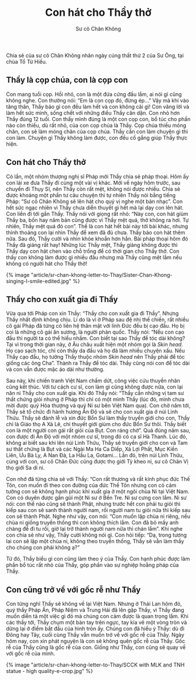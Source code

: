 ﻿---
title: Con hát cho Thầy thở
author: Sư cô Chân Không
---

<p class="editors-preface">Chia sẻ của sư cô Chân Không nhân ngày cúng thất thứ 2 của Sư Ông, tại chùa Tổ Từ Hiếu.</p>

## Thầy là cọp chúa, con là cọp con

Con mang tuổi cọp. Hồi nhỏ, con là một đứa cứng đầu lắm, ai nói gì cũng không nghe. Con thường nói: “Em là con cọp đó, đừng ép…” Vậy mà khi vào tăng thân, Thầy bảo gì con đều làm hết và con không cãi gì! Con vâng lời và làm hết sức mình, sống chết với những điều Thầy căn dặn. Con nhỏ hơn Thầy đúng 12 tuổi. Con thấy mình đúng là một con cọp con, bổ túc cho phần nào còn thiếu, dù rất nhỏ, của con cọp chúa là Thầy. Cọp chúa thiếu móng chân, con sẽ làm móng chân của cọp chúa. Thầy cần con làm chuyện gì thì con làm. Chuyện gì Thầy không làm được, con đều cố gắng giúp Thầy thực hiện.

## Con hát cho Thầy thở

Có lần, một nhóm thượng nghị sĩ Pháp mời Thầy chia sẻ pháp thoại. Hôm ấy con lái xe đưa Thầy đi cùng một vài vị khác. Mới về ngày hôm trước, sau chuyến đi Thụy Sĩ, nên Thầy còn rất mệt, không nói được nhiều. Chia sẻ được khoảng một phần tư câu chuyện thì tự nhiên Thầy nói bằng tiếng Pháp: “Sư cô Chân Không sẽ lên hát cho quý vị nghe một bản nhạc”. Con hết sức ngạc nhiên vì Thầy chưa diễn thuyết gì hết mà lại dạy con lên hát. Con liền đi tới gần Thầy. Thầy nói với giọng rất nhỏ: “Này con, con hát giùm Thầy ba, bốn hay năm bản cũng được vì Thầy mệt quá, thở không ra hơi. Tự nhiên, Thầy mệt quá đó con”. Thế là con hát hết bài này tới bài khác, nhưng thỉnh thoảng con lại nhìn Thầy để xem đã đủ chưa. Thầy bảo con hát thêm nữa. Sau đó, Thầy cười và nhìn khỏe khoắn hơn hẳn. Bài pháp thoại hôm đó Thầy đã giảng rất hay! Những lúc Thầy mệt, Thầy giảng không được thì Thầy dạy con hát chen vào chỗ trống để có thời gian cho Thầy thở. Con thấy con không làm được gì nhiều đâu nhưng mà Thầy cũng mệt lắm nếu không có người hát cho Thầy thở!

{% image "article/sr-chan-khong-letter-to-Thay/Sister-Chan-Khong-singing-I-smile-edited.jpg" %}

## Thầy cho con xuất gia đi Thầy

Vừa qua tới Pháp con xin Thầy: “Thầy cho con xuất gia đi Thầy”. Nhưng Thầy nhất định không chịu. Lí do là vì ở Pháp sau đệ nhị thế chiến, rất nhiều cô gái Pháp đã từng có liên hệ thân mật với lính Đức đều bị cạo đầu. Họ bị coi là những cô gái ăn sương, là người phản quốc. Thầy nói: “Nếu con cạo đầu thì người ta có thể hiểu nhầm. Con biết tại sao Thầy để tóc dài không? Tại vì trong thời gian này, ở Âu châu xuất hiện một nhóm gọi là *Skin head*. Họ cạo sạch tóc, chỉ còn thấy da đầu và họ đã làm nhiều chuyện xấu. Nếu Thầy cạo đầu, họ tưởng Thầy thuộc nhóm *Skin head* nên Thầy phải để tóc giống các ông Cha”. Thành ra Thầy để tóc dài. Thầy cũng nói con để tóc dài và con vẫn được mặc áo dài như thường. 

Sau này, khi chiến tranh Việt Nam chấm dứt, công việc cứu thuyền nhân cũng kết thúc. Với tư cách cư sĩ, con làm gì cũng không được nữa, con lại năn nỉ Thầy cho con xuất gia. Khi đó Thầy nói: “Thầy cần những vị tam sư thất chứng giỏi nhưng ở Pháp thì chỉ có một mình Thầy (lúc đó, mình chưa mời được quý Hòa thượng và quý Ni sư bên Việt Nam qua). Con chờ năm tới, Thầy sẽ tổ chức đi hành hương Ấn Độ và sẽ cho con xuất gia ở núi Linh Thứu. Thầy sẽ đảnh lễ và xin đức Bổn Sư làm thầy truyền giới cho con, Thầy chỉ là Giáo thọ A Xà Lê, chỉ thuyết giới giùm cho đức Bổn Sư thôi. Thầy biết con là một người con gái rất giỏi của Bụt. Con ráng chờ”. Quả đúng năm sau, con được đi Ấn Độ với một nhóm cư sĩ, trong đó có ca sĩ Hà Thanh. Lúc đó, không ai biết sau khi lên núi Linh Thứu, Thầy sẽ truyền giới cho con và Tam sư thất chứng là Bụt và các Ngài Ma Ha Ca Diếp, Xá Lợi Phất,  Mục Kiền Liên, Ưu Bà Ly, A Nan Đà, La Hầu La, Gotami… Lần đó, trên núi Linh Thứu, cùng với con, sư cô Chân Đức cũng được thọ giới Tỳ kheo ni, sư cô Chân Vị thọ giới Sa di ni. 

Con nhớ đã từng chia sẻ với Thầy: “Con rất thương và rất kính phục đức Thế Tôn, con muốn đi theo con đường của đức Thế Tôn nhưng con có cảm tưởng con sẽ không hạnh phúc khi xuất gia ở một ngôi chùa Ni tại Việt Nam. Con có duyên được gần gũi một Ni sư ở Bến Tre. Ni sư cưng con lắm. Ni sư nói: con thế nào cũng sẽ thành Phật, nhưng trước hết con phải tu giỏi thì kiếp sau con sẽ sanh thành người nam, rồi người nam tu giỏi nữa thì kiếp sau con sẽ thành Phật. Nghe như vậy, con nói: “Con muốn lập chùa ni riêng, nếu chùa ni giống truyền thống thì con không thích lắm. Con đã bỏ mấy anh chàng để đi tu rồi, giờ lại trở thành người nam nữa thì chán lắm”. Khi nghe con chia sẻ như vậy, Thầy cười không nói gì. Con hỏi tiếp: “Dạ, trong tương lai con sẽ lập một chùa ni, không theo truyền thống, Thầy sẽ vẫn làm thầy cho chúng con phải không ạ?” 

Từ đó, Thầy biểu gì con cũng làm theo ý của Thầy. Con hạnh phúc được làm phần bổ túc rất nhỏ của Thầy, góp phần vào sự nghiệp hoằng pháp của Thầy. 

## Con cũng trở về với gốc rễ như Thầy

Con từng nghĩ Thầy sẽ không về lại Việt Nam. Nhưng ở Thái Lan hôm đó, quý thầy Pháp Ấn, Pháp Niệm và Trung Hải đã lên gặp Thầy, vì Thầy đang muốn diễn tả một việc gì đó mà chúng con cảm được là quan trọng lắm. Khi các thầy tới, Thầy chụm một bàn tay trên ngực, tay kia vẽ một vòng tròn và dừng lại ở điểm bắt đầu của hình tròn ấy. Chúng con đã hiểu ý Thầy: dù đi Đông hay Tây, cuối cùng Thầy vẫn muốn trở về với gốc rễ của Thầy. Ngày hôm nay, con xin phát nguyện là con sẽ không quên gốc rễ của Thầy. Gốc rễ của Thầy cũng là gốc rễ của con. Giống như Thầy, con cũng sẽ quay về với gốc rễ của mình. 

<div class="article-end"></div>

{% image "article/sr-chan-khong-letter-to-Thay/SCCK with MLK and TNH statue - high quality-e-crop.jpg" %}

